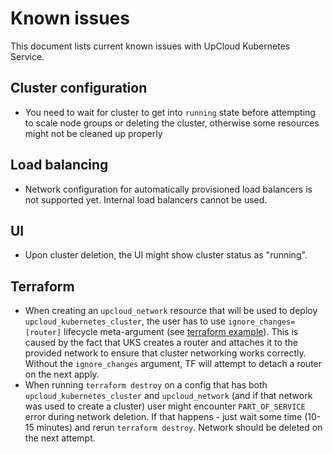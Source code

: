 # Known issues

This document lists current known issues with UpCloud Kubernetes Service.

## Cluster configuration

- You need to wait for cluster to get into `running` state before attempting to scale node groups or deleting the cluster, otherwise some resources might
not be cleaned up properly

## Load balancing

- Network configuration for automatically provisioned load balancers is not supported yet. Internal load balancers cannot be used.

## UI

- Upon cluster deletion, the UI might show cluster status as "running".

## Terraform

- When creating an `upcloud_network` resource that will be used to deploy `upcloud_kubernetes_cluster`, the user has to use `ignore_changes=[router]` lifecycle meta-argument (see [terraform example](terraform/main.tf)). This is caused by the fact that UKS creates a router and attaches it to the provided network to ensure that cluster networking works correctly. Without the `ignore_changes` argument, TF will attempt to detach a router on the next apply.
- When running `terraform destroy` on a config that has both `upcloud_kubernetes_cluster` and `upcloud_network` (and if that network was used to create a cluster) user might encounter `PART_OF_SERVICE` error during network deletion. If that happens - just wait some time (10-15 minutes) and rerun `terraform destroy`. Network should be deleted on the next attempt.
